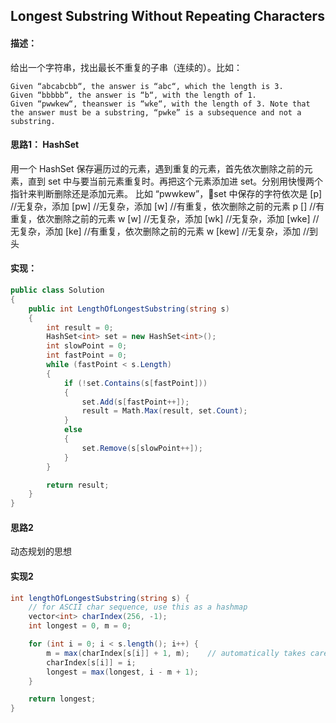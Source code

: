 ## Longest Substring Without Repeating Characters

#### 描述： 
给出一个字符串，找出最长不重复的子串（连续的）。比如：
```
Given “abcabcbb“, the answer is “abc“, which the length is 3. 
Given “bbbbb“, the answer is “b“, with the length of 1. 
Given “pwwkew“, theanswer is “wke“, with the length of 3. Note that the answer must be a substring, “pwke” is a subsequence and not a substring.
```
#### 思路1： HashSet 
用一个 HashSet 保存遍历过的元素，遇到重复的元素，首先依次删除之前的元素，直到 set 中与要当前元素重复时。再把这个元素添加进 set。分别用快慢两个指针来判断删除还是添加元素。 
比如 “pwwkew”，set 中保存的字符依次是 
[p] //无复杂，添加 
[pw] //无复杂，添加 
[w] //有重复，依次删除之前的元素 p 
[] //有重复，依次删除之前的元素 w 
[w] //无复杂，添加 
[wk] //无复杂，添加 
[wke] //无复杂，添加 
[ke] //有重复，依次删除之前的元素 w 
[kew] //无复杂，添加 
//到头

#### 实现：
``` C#
public class Solution
{
    public int LengthOfLongestSubstring(string s)
    {
        int result = 0;
        HashSet<int> set = new HashSet<int>();
        int slowPoint = 0;
        int fastPoint = 0;
        while (fastPoint < s.Length)
        {
            if (!set.Contains(s[fastPoint]))
            {
                set.Add(s[fastPoint++]);
                result = Math.Max(result, set.Count);
            }
            else
            {
                set.Remove(s[slowPoint++]);
            }
        }

        return result;
    }
}
```

#### 思路2
动态规划的思想

#### 实现2
``` C#
int lengthOfLongestSubstring(string s) {
    // for ASCII char sequence, use this as a hashmap
    vector<int> charIndex(256, -1);
    int longest = 0, m = 0;

    for (int i = 0; i < s.length(); i++) {
        m = max(charIndex[s[i]] + 1, m);    // automatically takes care of -1 case
        charIndex[s[i]] = i;
        longest = max(longest, i - m + 1);
    }

    return longest;
}
```
